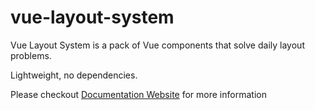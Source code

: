 # vue-layout-system
Vue Layout System is a pack of Vue components that solve daily layout problems.

Lightweight, no dependencies.

Please checkout [Documentation Website](https://leeboyin.github.io/vue-layout-system/) for more information
